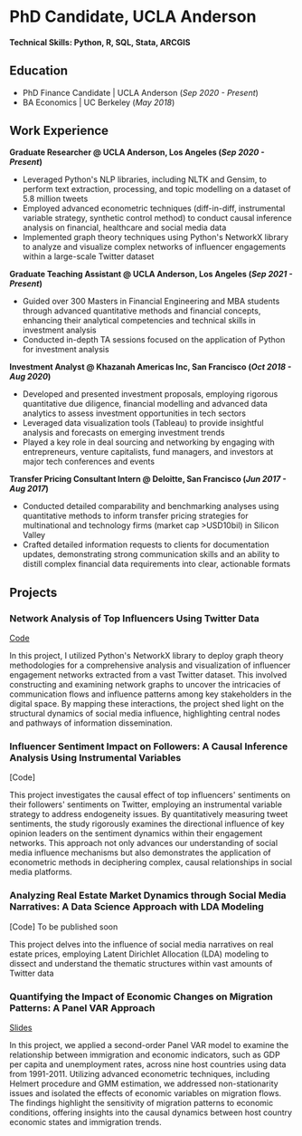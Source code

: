 #  PhD Candidate, UCLA Anderson

#### Technical Skills: Python, R, SQL, Stata, ARCGIS

## Education
- PhD Finance Candidate | UCLA Anderson (_Sep 2020 - Present_) 
- BA Economics | UC Berkeley (_May 2018_)

## Work Experience 
**Graduate Researcher @ UCLA Anderson, Los Angeles (_Sep 2020 - Present_)**
- Leveraged Python's NLP libraries, including NLTK and Gensim, to perform text extraction, processing, and topic modelling on a dataset of 5.8 million tweets
- Employed advanced econometric techniques (diff-in-diff, instrumental variable strategy, synthetic control method) to conduct causal inference analysis on financial, healthcare and social media data
- Implemented graph theory techniques using Python's NetworkX library to analyze and visualize complex networks of influencer engagements within a large-scale Twitter dataset

**Graduate Teaching Assistant @ UCLA Anderson, Los Angeles (_Sep 2021 - Present_)**
- Guided over 300 Masters in Financial Engineering and MBA students through advanced quantitative methods and financial concepts, enhancing their analytical competencies and technical skills in investment analysis
- Conducted in-depth TA sessions focused on the application of Python for investment analysis

**Investment Analyst @ Khazanah Americas Inc, San Francisco (_Oct 2018 - Aug 2020_)**
- Developed and presented investment proposals, employing rigorous quantitative due diligence, financial modelling and advanced data analytics to assess investment opportunities in tech sectors
- Leveraged data visualization tools (Tableau) to provide insightful analysis and forecasts on emerging investment trends
- Played a key role in deal sourcing and networking by engaging with entrepreneurs, venture capitalists, fund managers, and investors at major tech conferences and events

**Transfer Pricing Consultant Intern @ Deloitte, San Francisco (_Jun 2017 - Aug 2017_)**
- Conducted detailed comparability and benchmarking analyses using quantitative methods to inform transfer pricing strategies for multinational and technology firms (market cap >USD10bil) in Silicon Valley
- Crafted detailed information requests to clients for documentation updates, demonstrating strong communication skills and an ability to distill complex financial data requirements into clear, actionable formats

## Projects 
### Network Analysis of Top Influencers Using Twitter Data
[Code](https://github.com/mlcheah/portfolio/blob/main/project_code/network_analysis.ipynb)

In this project, I utilized Python's NetworkX library to deploy graph theory methodologies for a comprehensive analysis and visualization of influencer engagement networks extracted from a vast Twitter dataset. This involved constructing and examining network graphs to uncover the intricacies of communication flows and influence patterns among key stakeholders in the digital space. By mapping these interactions, the project shed light on the structural dynamics of social media influence, highlighting central nodes and pathways of information dissemination.

### Influencer Sentiment Impact on Followers: A Causal Inference Analysis Using Instrumental Variables
[Code] 

This project investigates the causal effect of top influencers' sentiments on their followers' sentiments on Twitter, employing an instrumental variable strategy to address endogeneity issues. By quantitatively measuring tweet sentiments, the study rigorously examines the directional influence of key opinion leaders on the sentiment dynamics within their engagement networks. This approach not only advances our understanding of social media influence mechanisms but also demonstrates the application of econometric methods in deciphering complex, causal relationships in social media platforms.

### Analyzing Real Estate Market Dynamics through Social Media Narratives: A Data Science Approach with LDA Modeling
[Code] To be published soon

This project delves into the influence of social media narratives on real estate prices, employing Latent Dirichlet Allocation (LDA) modeling to dissect and understand the thematic structures within vast amounts of Twitter data

### Quantifying the Impact of Economic Changes on Migration Patterns: A Panel VAR Approach
[Slides](https://github.com/mlcheah/portfolio/blob/main/project_code/panelVAR_project.pdf)

In this project, we applied a second-order Panel VAR model to examine the relationship between immigration and economic indicators, such as GDP per capita and unemployment rates, across nine host countries using data from 1991-2011. Utilizing advanced econometric techniques, including Helmert procedure and GMM estimation, we addressed non-stationarity issues and isolated the effects of economic variables on migration flows. The findings highlight the sensitivity of migration patterns to economic conditions, offering insights into the causal dynamics between host country economic states and immigration trends.

